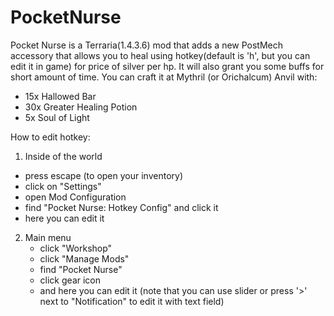 # PocketNurse
Pocket Nurse is a Terraria(1.4.3.6) mod that adds a new PostMech accessory that allows you to heal using hotkey(default is 'h', but you can edit it in game) for price of   silver per hp.
It will also grant you some buffs for short amount of time.
You can craft it at Mythril (or Orichalcum) Anvil with:
- 15x Hallowed Bar
- 30x Greater Healing Potion
- 5x Soul of Light

How to edit hotkey:
1. Inside of the world
 - press escape (to open your inventory)
 - click on "Settings"
 - open Mod Configuration
 - find "Pocket Nurse: Hotkey Config" and click it
 - here you can edit it
2. Main menu
   - click "Workshop"
   - click "Manage Mods"
   - find "Pocket Nurse"
   - click gear icon
   - and here you can edit it (note that you can use slider or press '>' next to "Notification" to edit it with text field)
